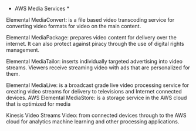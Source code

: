 * AWS Media Services *

Elemental MediaConvert: is a file based video transcoding service for 
converting video formats for video on the main content.

Elemental MediaPackage: prepares video content for delivery over the internet. 
It can also protect against piracy through the use of digital rights management.

Elemental MediaTailor: inserts individually targeted advertising into video streams. 
Viewers receive streaming video with ads that are personalized for them. 

Elemental MediaLive: is a broadcast grade live video processing service for creating
video streams for delivery to televisions and Internet connected devices.
AWS Elemental MediaStore: is a storage service in the AWS cloud that is optimized for media 

Kinesis Video Streams Video: from connected devices through to the AWS cloud 
for analytics machine learning and other processing applications.

